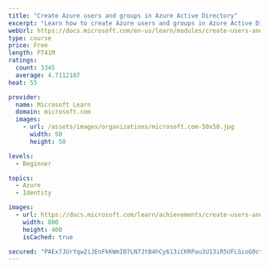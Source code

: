 ```yaml
---
title: "Create Azure users and groups in Azure Active Directory"
excerpt: "Learn how to create Azure users and groups in Azure Active Directory."
webUrl: https://docs.microsoft.com/en-us/learn/modules/create-users-and-groups-in-azure-active-directory/
type: course
price: Free
length: PT41M
ratings:
  count: 3345
  average: 4.7112107
heat: 55

provider:
  name: Microsoft Learn
  domain: microsoft.com
  images:
    - url: /assets/images/organizations/microsoft.com-50x50.jpg
      width: 50
      height: 50

levels:
  - Beginner

topics:
  - Azure
  - Identity

images:
  - url: https://docs.microsoft.com/learn/achievements/create-users-and-groups-in-azure-active-directory-social.png
    width: 800
    height: 400
    isCached: true

secured: "PAEx7JUrYqw2iJEnFkKWmI07LN7JtB4hCy613iCKRPau3U13iR5UFLGioG9ctr3u/KFZo3zs9Ga8mrktwUmQjTG6VC15eE/BKEz325iEfkQbddHF7Dtr/fqWHCmttStGzNEQZbLuK0u5GRJE548IAwAtOUkh6jfnc2dcnz05fLUk9Ny9zwP0uxbR5RZ3hjrtapCk3kSJ5Ys6e4elYlXemSZVQA46U++3sUEE8HIhWfykvLdVkmOsky1iSS26vMku0VjgUXzA5XNvWTZHfTPXSr6GQ1eX/erV/2M/VKnIBMvX2sAkpWtUS6HUp/rem60zhk6LhVG3+3zH2Stm4jwRujsyuMnpO/vlkDjTictxY2eNPFz9+gjHtPofkL7vCUqH0rNjjYCJE1L4axvNftQQCtupjfzfyMZ4Hd4AkhxugDM=;2/d4FJQ9rtuXhtORZyYsOQ=="
---
```


